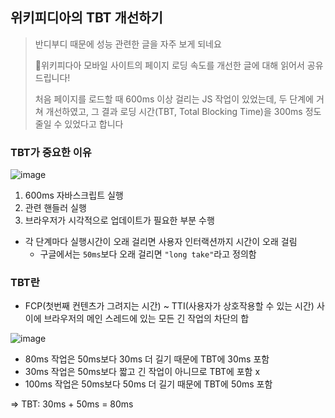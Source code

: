## 위키피디아의 TBT 개선하기

> 반디부디 때문에 성능 관련한 글을 자주 보게 되네요
>
> 위키피다아 모바일 사이트의 페이지 로딩 속도를 개선한 글에 대해 읽어서 공유드립니다!
> 
> 처음 페이지를 로드할 때 600ms 이상 걸리는 JS 작업이 있었는데, 두 단계에 거쳐 개선하였고, 그 결과 로딩 시간(TBT, Total Blocking Time)을 300ms 정도 줄일 수 있었다고 합니다


### TBT가 중요한 이유
![image](https://github.com/10000-Bagger/free-topic-study/assets/80238096/2f9d6747-9484-4724-8be7-af568fefdb33)

1. 600ms 자바스크립트 실행
2. 관련 핸들러 실행
3. 브라우저가 시각적으로 업데이트가 필요한 부분 수행

- 각 단계마다 실행시간이 오래 걸리면 사용자 인터랙션까지 시간이 오래 걸림
  - 구글에서는 `50ms`보다 오래 걸리면 `"long take"`라고 정의함
 
### TBT란
- FCP(첫번째 컨텐츠가 그려지는 시간) ~ TTI(사용자가 상호작용할 수 있는 시간) 사이에 브라우저의 메인 스레드에 있는 모든 긴 작업의 차단의 합

![image](https://github.com/10000-Bagger/free-topic-study/assets/80238096/201caf11-52c2-4eb0-8c13-75c744a48732)

- 80ms 작업은 50ms보다 30ms 더 길기 때문에 TBT에 30ms 포함
- 30ms 작업은 50ms보다 짧고 긴 작업이 아니므로 TBT에 포함 x
- 100ms 작업은 50ms보다 50ms 더 길기 때문에 TBT에 50ms 포함

=>  TBT: 30ms + 50ms = 80ms
